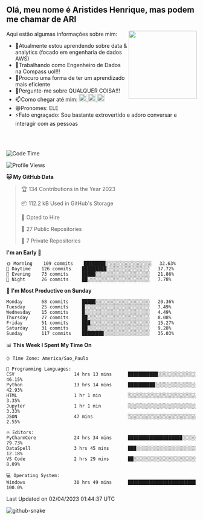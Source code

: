 ## Olá, meu nome é Aristides Henrique, mas podem me chamar de ARI

<div >
Aqui estão algumas informações sobre mim:<img align="right" height="180em" src="https://user-images.githubusercontent.com/97318481/177042589-45d62122-82a9-4a32-b3a7-87b322825b2f.png">
</div>

- 🌱Atualmente estou aprendendo sobre data & analytics (focado em engenharia de dados AWS)
- 👯Trabalhando como Engenheiro de Dados na Compass uol!!!
- 🤔Procuro uma forma de ter um aprendizado mais eficiente
- 💬Pergunte-me sobre QUALQUER COISA!!!
- 📫Como chegar até mim:
  <a href="https://www.instagram.com/aryhenry/" target="_blank">
  <img src="https://img.shields.io/badge/-Instagram-%23E4405F?style=for-the-badge&logo=instagram&logoColor=black" height="20px">
  </a>
  <a href="https://www.linkedin.com/in/aristides-henrique/" target="_blank">
  <img src="https://img.shields.io/badge/-LinkedIn-%230077B5?style=for-the-badge&logo=linkedin&logoColor=black" height="20px">
  </a> 
  <a href="mailto:arihenriqueuna@gmail.com">
  <img src="https://img.shields.io/badge/-Gmail-%23333?style=for-the-badge&logo=gmail&logoColor=white" height="20px">
  </a>
- 😄Pronomes: ELE
- ⚡Fato engraçado: Sou bastante extrovertido e adoro conversar e interagir com as pessoas
<br/>
<br/>


<!--START_SECTION:waka-->
![Code Time](http://img.shields.io/badge/Code%20Time-554%20hrs%201%20min-blue)

![Profile Views](http://img.shields.io/badge/Profile%20Views-22-blue)

**🐱 My GitHub Data** 

> 🏆 134 Contributions in the Year 2023
 > 
> 📦 112.2 kB Used in GitHub's Storage 
 > 
> 💼 Opted to Hire
 > 
> 📜 27 Public Repositories 
 > 
> 🔑 7 Private Repositories  
 > 
**I'm an Early 🐤** 

```text
🌞 Morning    109 commits    ████████░░░░░░░░░░░░░░░░░   32.63% 
🌇 Daytime    126 commits    █████████░░░░░░░░░░░░░░░░   37.72% 
🌃 Evening    73 commits     █████░░░░░░░░░░░░░░░░░░░░   21.86% 
🌙 Night      26 commits     ██░░░░░░░░░░░░░░░░░░░░░░░   7.78%

```
📅 **I'm Most Productive on Sunday** 

```text
Monday       68 commits     █████░░░░░░░░░░░░░░░░░░░░   20.36% 
Tuesday      25 commits     █░░░░░░░░░░░░░░░░░░░░░░░░   7.49% 
Wednesday    15 commits     █░░░░░░░░░░░░░░░░░░░░░░░░   4.49% 
Thursday     27 commits     ██░░░░░░░░░░░░░░░░░░░░░░░   8.08% 
Friday       51 commits     ███░░░░░░░░░░░░░░░░░░░░░░   15.27% 
Saturday     31 commits     ██░░░░░░░░░░░░░░░░░░░░░░░   9.28% 
Sunday       117 commits    ████████░░░░░░░░░░░░░░░░░   35.03%

```


📊 **This Week I Spent My Time On** 

```text
⌚︎ Time Zone: America/Sao_Paulo

💬 Programming Languages: 
CSV                      14 hrs 13 mins      ███████████░░░░░░░░░░░░░░   46.15% 
Python                   13 hrs 14 mins      ██████████░░░░░░░░░░░░░░░   42.93% 
HTML                     1 hr 1 min          ░░░░░░░░░░░░░░░░░░░░░░░░░   3.35% 
Jupyter                  1 hr 1 min          ░░░░░░░░░░░░░░░░░░░░░░░░░   3.33% 
JSON                     47 mins             ░░░░░░░░░░░░░░░░░░░░░░░░░   2.55%

🔥 Editors: 
PyCharmCore              24 hrs 34 mins      ████████████████████░░░░░   79.73% 
DataSpell                3 hrs 45 mins       ███░░░░░░░░░░░░░░░░░░░░░░   12.18% 
VS Code                  2 hrs 29 mins       ██░░░░░░░░░░░░░░░░░░░░░░░   8.09%

💻 Operating System: 
Windows                  30 hrs 49 mins      █████████████████████████   100.0%

```


 Last Updated on 02/04/2023 01:44:37 UTC
<!--END_SECTION:waka-->

<img alt="github-snake" src="https://github.com/AriHenrique/AriHenrique/blob/output/github-contribution-grid-snake-dark.svg" />

